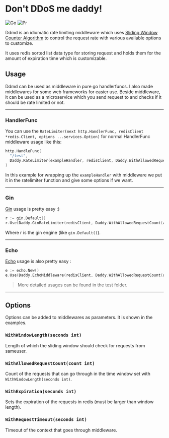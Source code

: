 # Don't DDoS me daddy! 
![Go](https://img.shields.io/badge/Go-1.24-blue?logo=Go)
![Pr](https://img.shields.io/badge/PRs-welcome-lime?logo=Git)

Ddmd is an idiomatic rate limiting middleware which uses [Sliding Window Counter Algorithm](https://medium.com/@avocadi/rate-limiter-sliding-window-counter-7ec08dbe21d6) to control the request rate with various available options to customize.

It uses redis sorted list data type for storing request and holds them for the amount of expiration time which is customizable.

## Usage
Ddmd can be used as middleware in pure go handlerfuncs. I also made middlewares for some web frameworks for easier use. Beside middleware, it can be used as a microservice which you send request to and checks if it should be rate limited or not.

---

### HandlerFunc
You can use the `RateLimiter(next http.HandlerFunc, redisClient *redis.Client, options ...services.Option)` for normal HandlerFunc middleware usage like this:
```Go
http.HandleFunc(
  "/test", 
  Daddy.RateLimiter(exampleHandler, redisClient, Daddy.WithAllowedRequestCount(allowedRequestCount)),
)
```

In this example for wrapping up the `exampleHandler` with middleware we put it in the ratelimiter function and give some options if we want.

---

### Gin
[Gin](https://github.com/gin-gonic/gin) usage is pretty easy :)
```Go
r := gin.Default()
r.Use(Daddy.GinRateLimiter(redisClient, Daddy.WithAllowedRequestCount(allowedRequestCount)))
```
Where r is the gin engine (like `gin.Default()`).

---

### Echo
[Echo](https://github.com/labstack/echo) usage is also pretty easy :

```Go
e := echo.New()
e.Use(Daddy.EchoMiddleware(redisClient, Daddy.WithAllowedRequestCount(allowedRequestCount)))
```

> More detailed usages can be found in the test folder.

---

## Options

Options can be added to middlewares as parameters. It is shown in the examples.

### `WithWindowLength(seconds int)`
Length of which the sliding window should check for requests from sameuser.

### `WithAllowedRequestCount(count int)`
Count of the requests that can go through in the time window set with `WithWindowLength(seconds int)`.

### `WithExpiration(seconds int)`
Sets the expiration of the requests in redis (must be larger than window length).

### `WithRequestTimeout(seconds int)`
Timeout of the context that goes through middleware.